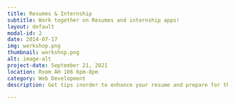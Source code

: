 ```yaml
---
title: Resumes & Internship 
subtitle: Work together on Resumes and internship apps!
layout: default
modal-id: 2
date: 2014-07-17
img: workshop.png
thumbnail: workshop.png
alt: image-alt
project-date: September 21, 2021
location: Room AH 106 6pm-8pm
category: Web Development
description: Get tips inorder to enhance your resume and prepare for the upcoming career fair! Everyone is invited (even non-members). Together we can apply for internships too!

---
```



